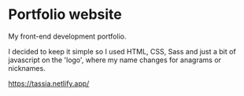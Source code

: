 # Portfolio website
My front-end development portfolio.

I decided to keep it simple so I used HTML, CSS, Sass and just a bit of javascript on the 'logo', where my name changes for anagrams or nicknames.

https://tassia.netlify.app/
